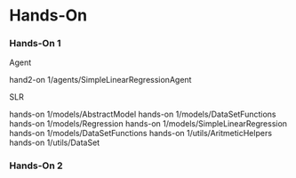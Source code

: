 # Hands-On

### Hands-On 1

Agent

hand2-on 1/agents/SimpleLinearRegressionAgent

SLR

hands-on 1/models/AbstractModel
hands-on 1/models/DataSetFunctions
hands-on 1/models/Regression
hands-on 1/models/SimpleLinearRegression
hands-on 1/models/DataSetFunctions
hands-on 1/utils/AritmeticHelpers
hands-on 1/utils/DataSet

### Hands-On 2